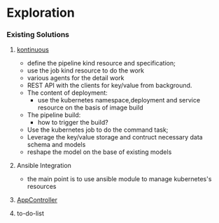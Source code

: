 # Exploration

### Existing Solutions

1. [kontinuous](https://github.com/AcalephStorage/kontinuous)
   
    - define the pipeline kind resource and specification;
    - use the job kind resource to do the work
    - various agents for the detail work
    - REST API with the clients for key/value from background.
    - The content of deployment:
        * use the kubernetes namespace,deployment and service resource on the basis of image build
    - The pipeline build:
        * how to trigger the build?
    - Use the kubernetes job to do the command task;
    - Leverage the key/value storage and contruct necessary data schema and models
    - reshape the model on the base of existing models
    
2. Ansible Integration

    * the main point is to use ansible module to manage kubernetes's resources
  
3. [AppController](https://github.com/Mirantis/k8s-AppController) 

4. to-do-list
